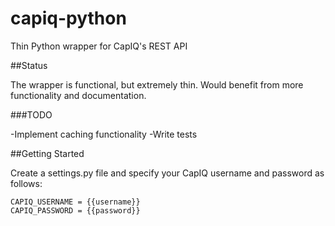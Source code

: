 # capiq-python
Thin Python wrapper for CapIQ's REST API

##Status

The wrapper is functional, but extremely thin. Would benefit from more functionality and documentation. 

###TODO

-Implement caching functionality
-Write tests

##Getting Started

Create a settings.py file and specify your CapIQ username and password as follows:

    CAPIQ_USERNAME = {{username}}
    CAPIQ_PASSWORD = {{password}}
